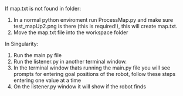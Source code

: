If map.txt is not found in folder:
1. In a normal python enviroment run ProcessMap.py and make sure test_mapUp2.png is there (this is required!),
this will create map.txt.
2. Move the map.txt file into the workspace folder

In Singularity:
1. Run the main.py file
2. Run the listener.py in another terminal window.
3. In the terminal window thats running the main.py file 
you will see prompts for entering goal positions of the robot, follow these steps entering one value at a time
4. On the listener.py window it will show if the robot finds